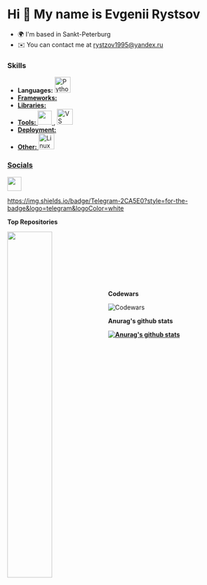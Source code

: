 Hi 👋 My name is Evgenii Rystsov
================================

* 🌍  I'm based in Sankt-Peterburg
* ✉️  You can contact me at [rystzov1995@yandex.ru](mailto:rystzov1995@yandex.ru)

### Skills

- **Languages:** <a href="https://www.python.org/" target="_blank" rel="noreferrer"><img src="https://raw.githubusercontent.com/danielcranney/readme-generator/main/public/icons/skills/python-colored.svg" width="36" height="36" alt="Python" />
- **Frameworks:** 
- **Libraries:** 
- **Tools:** <a href="https://www.github.com" target="_blank" rel="noreferrer"> <picture> <source media="(prefers-color-scheme: dark)" srcset="https://raw.githubusercontent.com/danielcranney/readme-generator/main/public/icons/socials/github-dark.svg" /> <source media="(prefers-color-scheme: light)" srcset="https://raw.githubusercontent.com/danielcranney/readme-generator/main/public/icons/socials/github.svg" /> <img src="https://raw.githubusercontent.com/danielcranney/readme-generator/main/public/icons/socials/github.svg" width="32" height="32" /> </picture> </a>, <a href="https://code.visualstudio.com/" target="_blank" rel="noreferrer"><img src="https://raw.githubusercontent.com/danielcranney/readme-generator/main/public/icons/skills/visualstudiocode.svg" width="36" height="36" alt="VS Code" />
- **Deployment:** 
- **Other:** <a href="https://www.linux.org" target="_blank" rel="noreferrer"><img src="https://raw.githubusercontent.com/danielcranney/readme-generator/main/public/icons/skills/linux-colored.svg" width="36" height="36" alt="Linux" />

### Socials

<p align="left"> <a href="https://www.github.com/BlackJackSpb" target="_blank" rel="noreferrer"> <picture> <source media="(prefers-color-scheme: dark)" srcset="https://raw.githubusercontent.com/danielcranney/readme-generator/main/public/icons/socials/github-dark.svg" /> <source media="(prefers-color-scheme: light)" srcset="https://raw.githubusercontent.com/danielcranney/readme-generator/main/public/icons/socials/github.svg" /> <img src="https://raw.githubusercontent.com/danielcranney/readme-generator/main/public/icons/socials/github.svg" width="32" height="32" /> </picture> </a></p>

https://img.shields.io/badge/Telegram-2CA5E0?style=for-the-badge&logo=telegram&logoColor=white

<b>Top Repositories</b>

<div width="100%" align="center"><a href="https://github.com/BlackJackSpb/python-project-49" align="left"><img align="left" width="45%" src="https://github-readme-stats.vercel.app/api/pin/?username=BlackJackSpb&repo=python-project-49&title_color=0891b2&text_color=ffffff&icon_color=0891b2&bg_color=1c1917&hide_border=true&locale=en" /></a></div><br /><br /><br /><br /><br /><br /><br />

<b>Codewars</b>

![Codewars](https://github.r2v.ch/codewars?user=BlackJackSpb&top_languages=true)

<b>Anurag's github stats<b>

[![Anurag's github stats](https://github-readme-stats.vercel.app/api?username=BlackJackSpb&show_icons=true)](https://github.com/BlackJackSpb)
